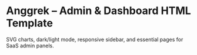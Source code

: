 # Anggrek – Admin & Dashboard HTML Template

SVG charts, dark/light mode, responsive sidebar, and essential pages for SaaS admin panels.
